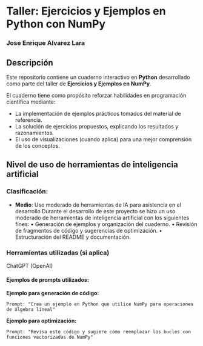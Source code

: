 # Taller: Ejercicios y Ejemplos en Python con NumPy

### Jose Enrique Alvarez Lara

## Descripción

Este repositorio contiene un cuaderno interactivo en **Python** desarrollado como parte del taller de **Ejercicios y Ejemplos en NumPy**.  

El cuaderno tiene como propósito reforzar habilidades en programación científica mediante:  
- La implementación de ejemplos prácticos tomados del material de referencia.  
- La solución de ejercicios propuestos, explicando los resultados y razonamientos.  
- El uso de visualizaciones (cuando aplica) para una mejor comprensión de los conceptos.  


## Nivel de uso de herramientas de inteligencia artificial

### Clasificación:
- **Medio**: Uso moderado de herramientas de IA para asistencia en el desarrollo
Durante el desarrollo de este proyecto se hizo un uso moderado de herramientas de inteligencia artificial con los siguientes fines:
	•	Generación de ejemplos y organización del cuaderno.
	•	Revisión de fragmentos de código y sugerencias de optimización.
	•	Estructuración del README y documentación.

### Herramientas utilizadas (si aplica)
ChatGPT (OpenAI)

#### Ejemplos de prompts utilizados:


**Ejemplo para generación de código:**
```
Prompt: "Crea un ejemplo en Python que utilice NumPy para operaciones de álgebra lineal"
```

**Ejemplo para optimización:**
```
Prompt: "Revisa este código y sugiere cómo reemplazar los bucles con funciones vectorizadas de NumPy"
```
